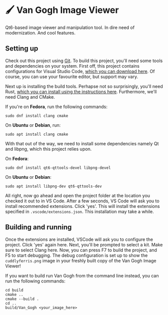 # 🖌️ Van Gogh Image Viewer

Qt6-based image viewer and manipulation tool. In dire need of modernization. And cool features.

## Setting up

Check out this project using [Git](https://github.com/git-guides/install-git). To build this project, you'll need some tools and dependencies on your system. First off, this project contains configurations for Visual Studio Code, [which you can download here](https://code.visualstudio.com/download). Of course, you can use your favourite editor, but support may vary.

Next up is installing the build tools. Perhapse not so surprisingly, you'll need Rust, [which you can install using the instructions here](https://rustup.rs/). Furthermore, we'll need Clang and CMake.

If you're on **Fedora**, run the following commands:

```shell
sudo dnf install clang cmake
```

On **Ubuntu** or **Debian**, run:

```shell
sudo apt install clang cmake
```

With that out of the way, we need to install some dependencies namely Qt and libpng, which this project relies upon.

On **Fedora**:

```shell
sudo dnf install qt6-qttools-devel libpng-devel
```

On **Ubuntu** or **Debian**:

```shell
sudo apt install libpng-dev qt6-qttools-dev
```

All right, now go ahead and open the project folder at the location you checked it out to in VS Code. After a few seconds, VS Code will ask you to install recommended extensions. Click 'yes'. This will install the extensions specified in `.vscode/extensions.json`. This installation may take a while.

## Building and running
Once the extensions are installed, VSCode will ask you to configure the project. Click 'yes' again here. Next, you'll be prompted to select a kit. Make sure to select Clang here. Now, you can press F7 to build the project, and F5 to start debugging. The debug configuration is set up to show the `cuddlyferris.png` image in your freshly built copy of the Van Gogh Image Viewer!

If you want to build run Van Gogh from the command line instead, you can run the following commands:

```shell
cd build
cmake ..
cmake --build .
cd ..
build/Van_Gogh <your_image_here>
```
